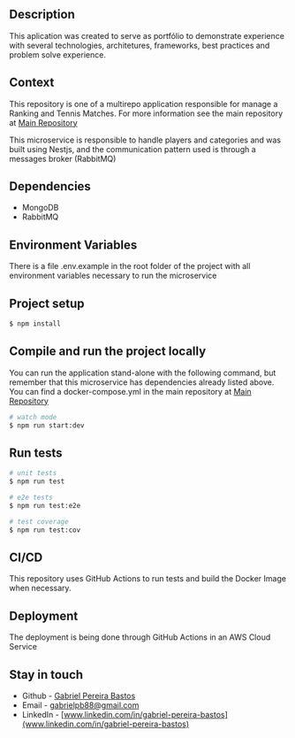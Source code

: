 ## Description
This aplication was created to serve as portfólio to demonstrate experience with several technologies, architetures, frameworks, best practices and problem solve experience.

## Context
This repository is one of a multirepo application responsible for manage a Ranking and Tennis Matches.
For more information see the main repository at [Main Repository](https://github.com/gabrielpb88/smart-ranking)

This microservice is responsible to handle players and categories and was built using Nestjs, and the communication pattern used is through a messages broker (RabbitMQ)

## Dependencies
- MongoDB
- RabbitMQ

## Environment Variables
There is a file .env.example in the root folder of the project with all environment variables necessary to run the microservice

## Project setup

```bash
$ npm install
```

## Compile and run the project locally
You can run the application stand-alone with the following command, but remember that this microservice has dependencies already listed above.
You can find a docker-compose.yml in the main repository at [Main Repository](https://github.com/gabrielpb88/smart-ranking)

```bash
# watch mode
$ npm run start:dev
```

## Run tests

```bash
# unit tests
$ npm run test

# e2e tests
$ npm run test:e2e

# test coverage
$ npm run test:cov
```
## CI/CD
This repository uses GitHub Actions to run tests and build the Docker Image when necessary.

## Deployment
The deployment is being done through GitHub Actions in an AWS Cloud Service

## Stay in touch

- Github - [Gabriel Pereira Bastos](https://github.com/gabrielpb88)
- Email - [gabrielpb88@gmail.com](gabrielpb88@gmail.com)
- LinkedIn - [www.linkedin.com/in/gabriel-pereira-bastos](www.linkedin.com/in/gabriel-pereira-bastos)
